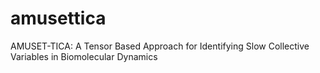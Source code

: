 # amusettica
AMUSET-TICA: A Tensor Based Approach for Identifying Slow Collective Variables in Biomolecular Dynamics
